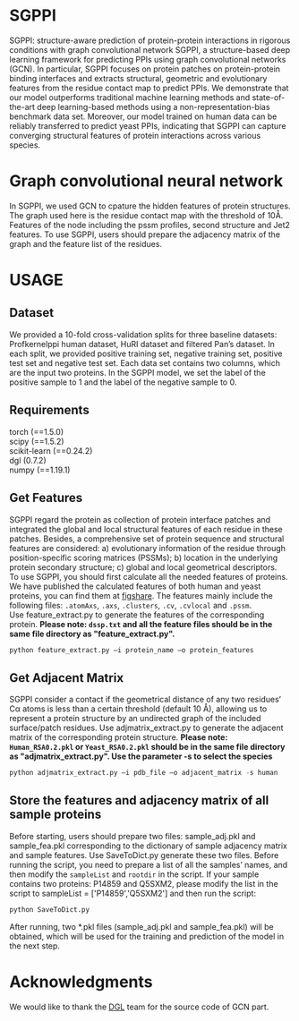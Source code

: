 # SGPPI
SGPPI: structure-aware prediction of protein-protein interactions in rigorous conditions with graph convolutional network
SGPPI, a structure-based deep learning framework for predicting PPIs using graph convolutional networks (GCN). In particular, SGPPI focuses on protein patches on protein-protein binding interfaces and extracts structural, geometric and evolutionary features from the residue contact map to predict PPIs. We demonstrate that our model outperforms traditional machine learning
methods and state-of-the-art deep learning-based methods using a non-representation-bias benchmark data set. Moreover, our model trained on human data can be reliably transferred to predict yeast PPIs, indicating that SGPPI can capture converging
structural features of protein interactions across various species.
# Graph convolutional neural network
In SGPPI, we used GCN to cpature the hidden features of protein structures. The graph used here is the residue contact map with the threshold of 10Å. Features of the node including the pssm profiles, second structure and Jet2 features. To use SGPPI, users should prepare the  adjacency matrix of the graph and the feature list of the residues. 
# USAGE
## Dataset
We provided a 10-fold cross-validation splits for three baseline datasets: Profkernelppi human dataset, HuRI dataset and filtered Pan’s dataset. In each split, we provided positive training set, negative training set, positive test set and negative test set. Each data set contains two columns, which are the input two proteins. In the SGPPI model, we set the label of the positive sample to 1 and the label of the negative sample to 0.
## Requirements
torch (==1.5.0)  
scipy (==1.5.2)  
scikit-learn (==0.24.2)  
dgl (0.7.2)  
numpy (==1.19.1)  
## Get Features
SGPPI regard the protein as collection of protein interface patches and integrated the global and local structural features of each residue in these patches. Besides, a comprehensive set of protein sequence and structural features are considered: a) evolutionary information of the residue through position-specific scoring matrices (PSSMs); b) location in the underlying protein secondary structure; c) global and local geometrical descriptors.<br />
To use SGPPI, you should first calculate all the needed features of proteins. We have published the calculated features of both human and yeast proteins, you can find them at [figshare](https://figshare.com/articles/dataset/PDB_files/20353353). The features mainly include the following files: `.atomAxs`, `.axs`, `.clusters`, `.cv`, `.cvlocal` and `.pssm`.<br /> Use feature_extract.py to generate the features of the corresponding protein. **Please note: `dssp.txt` and all the feature files should be in the same file directory as "feature_extract.py".**

```python
python feature_extract.py –i protein_name –o protein_features
```
## Get Adjacent Matrix
SGPPI consider a contact if the geometrical distance of any two residues’ Cα atoms is less than a certain threshold (default 10 Å), allowing us to represent a protein structure by an undirected graph of the included surface/patch residues. Use adjmatrix_extract.py to generate the adjacent matrix of the corresponding protein structure. **Please note: `Human_RSA0.2.pkl` or `Yeast_RSA0.2.pkl` should be in the same file directory as "adjmatrix_extract.py". Use the parameter -s to select the species**

```python
python adjmatrix_extract.py –i pdb_file –o adjacent_matrix -s human
```
## Store the features and adjacency matrix of all sample proteins
Before starting, users should prepare two files: sample_adj.pkl and sample_fea.pkl corresponding to the dictionary of sample adjacency matrix and sample features. Use SaveToDict.py generate these two files. Before running the script, you need to prepare a list of all the samples’ names, and then modify the `sampleList` and `rootdir` in the script. If your sample contains two proteins: P14859 and Q5SXM2, please modify the list in the script to sampleList = ['P14859','Q5SXM2'] and then run the script:

```python
python SaveToDict.py
```
After running, two *.pkl files (sample_adj.pkl and sample_fea.pkl) will be obtained, which will be used for the training and prediction of the model in the next step.
# Acknowledgments
We would like to thank the [DGL](https://github.com/dmlc/dgl) team for the source code of GCN part.
